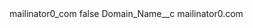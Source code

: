 <?xml version="1.0" encoding="UTF-8"?>
<CustomMetadata xmlns="http://soap.sforce.com/2006/04/metadata" xmlns:xsi="http://www.w3.org/2001/XMLSchema-instance" xmlns:xsd="http://www.w3.org/2001/XMLSchema">
    <label>mailinator0_com</label>
    <protected>false</protected>
    <values>
        <field>Domain_Name__c</field>
        <value xsi:type="xsd:string">mailinator0.com</value>
    </values>
</CustomMetadata>
